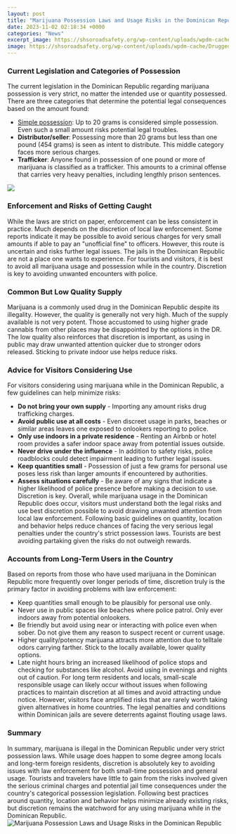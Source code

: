 ```yaml
---
layout: post
title: "Marijuana Possession Laws and Usage Risks in the Dominican Republic"
date: 2023-11-02 02:18:34 +0000
categories: "News"
excerpt_image: https://shsoroadsafety.org/wp-content/uploads/wpdm-cache/DruggedDriving2017_Infographics_R5-4-900x0.jpg
image: https://shsoroadsafety.org/wp-content/uploads/wpdm-cache/DruggedDriving2017_Infographics_R5-4-900x0.jpg
---
```


### Current Legislation and Categories of Possession  
The current legislation in the Dominican Republic regarding marijuana possession is very strict, no matter the intended use or quantity possessed. There are three categories that determine the potential legal consequences based on the amount found:
- [Simple possession](https://codeces.github.io/2024-01-09-haiti-xdclkesi/): Up to 20 grams is considered simple possession. Even such a small amount risks potential legal troubles.
- **Distributor/seller**: Possessing more than 20 grams but less than one pound (454 grams) is seen as intent to distribute. This middle category faces more serious charges. 
- **Trafficker**: Anyone found in possession of one pound or more of marijuana is classified as a trafficker. This amounts to a criminal offense that carries very heavy penalties, including lengthly prison sentences.

![](https://i2.wp.com/big.assets.huffingtonpost.com/2013_08_WorldWeed_1.png?resize=764%2C1020)
### Enforcement and Risks of Getting Caught
While the laws are strict on paper, enforcement can be less consistent in practice. Much depends on the discretion of local law enforcement. Some reports indicate it may be possible to avoid serious charges for very small amounts if able to pay an "unofficial fine" to officers. However, this route is uncertain and risks further legal issues. The jails in the Dominican Republic are not a place one wants to experience. For tourists and visitors, it is best to avoid all marijuana usage and possession while in the country. Discretion is key to avoiding unwanted encounters with police.
### Common But Low Quality Supply 
Marijuana is a commonly used drug in the Dominican Republic despite its illegality. However, the quality is generally not very high. Much of the supply available is not very potent. Those accustomed to using higher grade cannabis from other places may be disappointed by the options in the DR. The low quality also reinforces that discretion is important, as using in public may draw unwanted attention quicker due to stronger odors released. Sticking to private indoor use helps reduce risks.
### Advice for Visitors Considering Use  
For visitors considering using marijuana while in the Dominican Republic, a few guidelines can help minimize risks:
- **Do not bring your own supply** - Importing any amount risks drug trafficking charges. 
- **Avoid public use at all costs** - Even discreet usage in parks, beaches or similar areas leaves one exposed to onlookers reporting to police. 
- **Only use indoors in a private residence** - Renting an Airbnb or hotel room provides a safer indoor space away from potential issues outside. 
- **Never drive under the influence** - In addition to safety risks, police roadblocks could detect impairment leading to further legal issues. 
- **Keep quantities small** - Possession of just a few grams for personal use poses less risk than larger amounts if encountered by authorities.
- **Assess situations carefully** - Be aware of any signs that indicate a higher likelihood of police presence before making a decision to use. Discretion is key.
Overall, while marijuana usage in the Dominican Republic does occur, visitors must understand both the legal risks and use best discretion possible to avoid drawing unwanted attention from local law enforcement. Following basic guidelines on quantity, location and behavior helps reduce chances of facing the very serious legal penalties under the country's strict possession laws. Tourists are best avoiding partaking given the risks do not outweigh rewards.
### Accounts from Long-Term Users in the Country  
Based on reports from those who have used marijuana in the Dominican Republic more frequently over longer periods of time, discretion truly is the primary factor in avoiding problems with law enforcement:
- Keep quantities small enough to be plausibly for personal use only. 
- Never use in public spaces like beaches where police patrol. Only ever indoors away from potential onlookers.
- Be friendly but avoid using near or interacting with police even when sober. Do not give them any reason to suspect recent or current usage. 
- Higher quality/potency marijuana attracts more attention due to telltale odors carrying farther. Stick to the locally available, lower quality options. 
- Late night hours bring an increased likelihood of police stops and checking for substances like alcohol. Avoid using in evenings and nights out of caution.
For long term residents and locals, small-scale responsible usage can likely occur without issues when following practices to maintain discretion at all times and avoid attracting undue notice. However, visitors face amplified risks that are rarely worth taking given alternatives in home countries. The legal penalties and conditions within Dominican jails are severe deterrents against flouting usage laws.
### Summary
In summary, marijuana is illegal in the Dominican Republic under very strict possession laws. While usage does happen to some degree among locals and long-term foreign residents, discretion is absolutely key to avoiding issues with law enforcement for both small-time possession and general usage. Tourists and travelers have little to gain from the risks involved given the serious criminal charges and potential jail time consequences under the country's categorical possession legislation. Following best practices around quantity, location and behavior helps minimize already existing risks, but discretion remains the watchword for any using marijuana while in the Dominican Republic.
![Marijuana Possession Laws and Usage Risks in the Dominican Republic](https://shsoroadsafety.org/wp-content/uploads/wpdm-cache/DruggedDriving2017_Infographics_R5-4-900x0.jpg)